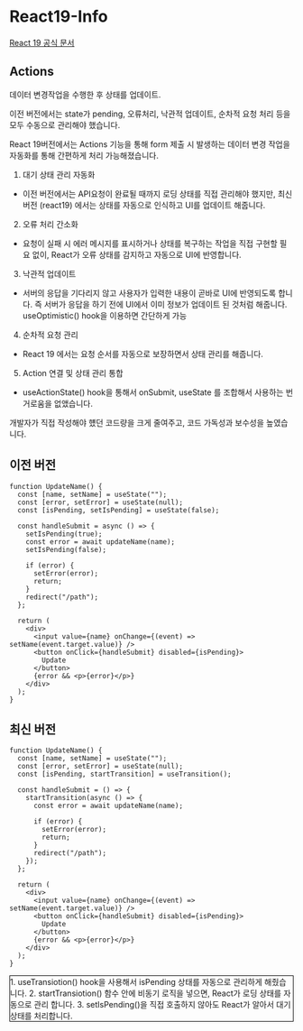 # React19-Info
[React 19 공식 문서](https://react.dev/blog/2024/12/05/react-19#whats-new-in-react-19)

## Actions

데이터 변경작업을 수행한 후 상태를 업데이트. 

이전 버전에서는 state가 pending, 오류처리, 낙관적 업데이트, 순차적 요청 처리 등을 모두 수동으로 관리해야 했습니다. 

React 19버전에서는 Actions 기능을 통해 form 제출 시 발생하는 데이터 변경 작업을 자동화를 통해 간편하게 처리 가능해졌습니다.

1. 대기 상태 관리 자동화
 - 이전 버전에서는 API요청이 완료될 때까지 로딩 상태를 직접 관리해야 했지만, 최신 버전 (react19) 에서는 상태를 자동으로 인식하고 UI를 업데이트 해줍니다.

2. 오류 처리 간소화
 - 요청이 실패 시 에러 메시지를 표시하거나 상태를 복구하는 작업을 직접 구현할 필요 없이, React가 오류 상태를 감지하고 자동으로 UI에 반영합니다.
3. 낙관적 업데이트
 - 서버의 응답을 기다리지 않고 사용자가 입력한 내용이 곧바로 UI에 반영되도록 합니다. 즉 서버가 응답을 하기 전에 UI에서 이미 정보가 업데이트 된 것처럼 해줍니다.
   useOptimistic() hook을 이용하면 간단하게 가능
4. 순차적 요청 관리
 - React 19 에서는 요청 순서를 자동으로 보장하면서 상태 관리를 해줍니다.
5. Action 연결 및 상태 관리 통합
 - useActionState() hook을 통해서 onSubmit, useState 를 조합해서 사용하는 번거로움을 없앴습니다.

개발자가 직접 작성해야 헀던 코드량을 크게 줄여주고, 코드 가독성과 보수성을 높였습니다.

## 이전 버전
```
function UpdateName() {
  const [name, setName] = useState("");
  const [error, setError] = useState(null);
  const [isPending, setIsPending] = useState(false);

  const handleSubmit = async () => {
    setIsPending(true);
    const error = await updateName(name);
    setIsPending(false);

    if (error) {
      setError(error);
      return;
    } 
    redirect("/path");
  };

  return (
    <div>
      <input value={name} onChange={(event) => setName(event.target.value)} />
      <button onClick={handleSubmit} disabled={isPending}>
        Update
      </button>
      {error && <p>{error}</p>}
    </div>
  );
}
```

## 최신 버전
```
function UpdateName() {
  const [name, setName] = useState("");
  const [error, setError] = useState(null);
  const [isPending, startTransition] = useTransition();

  const handleSubmit = () => {
    startTransition(async () => {
      const error = await updateName(name);

      if (error) {
        setError(error);
        return;
      } 
      redirect("/path");
    });
  };

  return (
    <div>
      <input value={name} onChange={(event) => setName(event.target.value)} />
      <button onClick={handleSubmit} disabled={isPending}>
        Update
      </button>
      {error && <p>{error}</p>}
    </div>
  );
}

```
<div style="border: 1px solid black"> 
1. useTransiotion() hook을 사용해서 isPending 상태를 자동으로 관리하게 해줬습니다. 
2. startTransiotion() 함수 안에 비동기 로직을 넣으면, React가 로딩 상태를 자동으로 관리 합니다. 
3. setIsPending()을 직접 호출하지 않아도 React가 알아서 대기 상태를 처리합니다.
</div>
